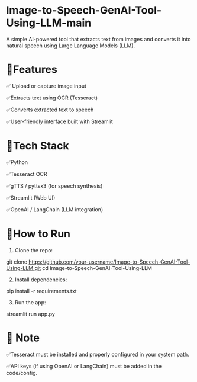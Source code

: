# Image-to-Speech-GenAI-Tool-Using-LLM-main

A simple AI-powered tool that extracts text from images and converts it into natural speech using Large Language Models (LLM).

# 🔧Features

✅ Upload or capture image input

✅Extracts text using OCR (Tesseract)

✅Converts extracted text to speech

✅User-friendly interface built with Streamlit

# 🧠Tech Stack
  
✅Python

✅Tesseract OCR

✅gTTS / pyttsx3 (for speech synthesis)

✅Streamlit (Web UI)

✅OpenAI / LangChain (LLM integration)

# 🚀How to Run

1. Clone the repo:

  git clone https://github.com/your-username/Image-to-Speech-GenAI-Tool-Using-LLM.git
cd Image-to-Speech-GenAI-Tool-Using-LLM

2. Install dependencies:

pip install -r requirements.txt

3. Run the app:

streamlit run app.py

# 📌 Note

✅Tesseract must be installed and properly configured in your system path.

✅API keys (if using OpenAI or LangChain) must be added in the code/config.

